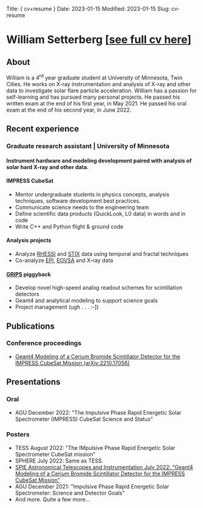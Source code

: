 Title: { cv+resume }
Date: 2023-01-15
Modified: 2023-01-15
Slug: cv-resume

# William Setterberg \[<a target="_blank" href="https://drive.google.com/file/d/1jz9Yh4p3Pd6DRObBTujQa5tGJG_ZZph4/view?usp=sharing">see full cv here</a>\]

## About
William is a 4<sup>rd</sup> year graduate student at University of Minnesota, Twin Cities.
He works on X-ray instrumentation and analysis of X-ray and other data to investigate solar flare particle acceleration.
William has a passion for self-learning and has pursued many personal projects.
He passed his written exam at the end of his first year, in May 2021.
He passed his oral exam at the end of his second year, in June 2022.

## Recent experience
### Graduate research assistant | University of Minnesota
#### Instrument hardware and modeling development paired with analysis of solar hard X-ray and other data.

#### IMPRESS CubeSat
- Mentor undergraduate students in physics concepts, analysis techniques, software development best practices.
- Communicate science needs to the engineering team
- Define scientific data products (QuickLook, L0 data) in words and in code
- Write C++ and Python flight & ground code
#### Analysis projects
- Analyze [RHESSI](https://hesperia.gsfc.nasa.gov/rhessi3/) and [STIX](https://datacenter.stix.i4ds.net/) data using temporal and fractal techniques
- Co-analyze [EPI](), [EOVSA]() and X-ray data
#### [GRIPS]() piggyback
- Develop novel high-speed analog readout schemes for scintillation detectors
- Geant4 and analytical modeling to support science goals
- Project management (ugh . . . :-])



## Publications
### Conference proceedings
- [Geant4 Modeling of a Cerium Bromide Scintillator Detector for the IMPRESS CubeSat Mission (arXiv:2210.17056)](https://arxiv.org/abs/2210.17056)


## Presentations
### Oral
- AGU December 2022: "The Impulsive Phase Rapid Energetic Solar Spectrometer (IMPRESS) CubeSat Science and Status"
### Posters
- TESS August 2022: "The IMpulsive Phase Rapid Energetic Solar Spectrometer CubeSat mission"
- SPHERE July 2022: Same as TESS.
- [SPIE Astronomical Telescopes and Instrumentation July 2022:
"Geant4 Modeling of a Cerium Bromide Scintillator Detector for the IMPRESS CubeSat Mission"](
https://www.spiedigitallibrary.org/conference-proceedings-of-spie/12181/121813M/Geant4-modeling-of-a-cerium-bromide-scintillator-detector-for-the/10.1117/12.2628984.short)
- AGU December 2021: "Impulsive Phase Rapid Energetic Solar Spectrometer: Science and Detector Goals"
- And more. Quite a few more...
